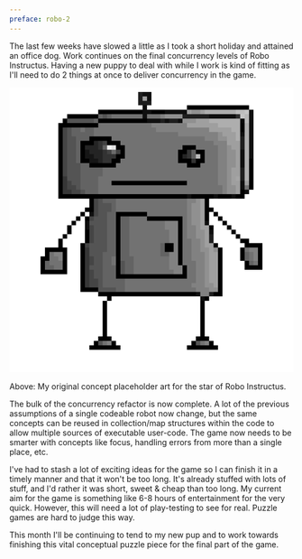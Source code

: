 ```yaml
---
preface: robo-2
---
```


The last few weeks have slowed a little as I took a short holiday and attained an office dog. Work continues on the final concurrency levels of Robo Instructus. Having a new puppy to deal with while I work is kind of fitting as I'll need to do 2 things at once to deliver concurrency in the game.

![](/assets/2018-04-02/art.png "Original placeholder concept art for the robot")

Above: My original concept placeholder art for the star of Robo Instructus.

The bulk of the concurrency refactor is now complete. A lot of the previous assumptions of a single codeable robot now change, but the same concepts can be reused in collection/map structures within the code to allow multiple sources of executable user-code. The game now needs to be smarter with concepts like focus, handling errors from more than a single place, etc.

I've had to stash a lot of exciting ideas for the game so I can finish it in a timely manner and that it won't be too long. It's already stuffed with lots of stuff, and I'd rather it was short, sweet & cheap than too long. My current aim for the game is something like 6-8 hours of entertainment for the very quick. However, this will need a lot of play-testing to see for real. Puzzle games are hard to judge this way.

This month I'll be continuing to tend to my new pup and to work towards finishing this vital conceptual puzzle piece for the final part of the game.

